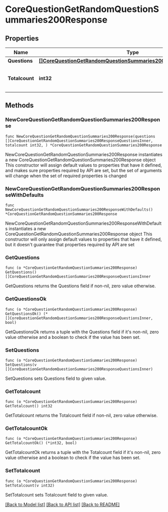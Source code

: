 # CoreQuestionGetRandomQuestionSummaries200Response

## Properties

Name | Type | Description | Notes
------------ | ------------- | ------------- | -------------
**Questions** | [**[]CoreQuestionGetRandomQuestionSummaries200ResponseQuestionsInner**](CoreQuestionGetRandomQuestionSummaries200ResponseQuestionsInner.md) |  | 
**Totalcount** | **int32** | total number of questions in result set | [default to null]

## Methods

### NewCoreQuestionGetRandomQuestionSummaries200Response

`func NewCoreQuestionGetRandomQuestionSummaries200Response(questions []CoreQuestionGetRandomQuestionSummaries200ResponseQuestionsInner, totalcount int32, ) *CoreQuestionGetRandomQuestionSummaries200Response`

NewCoreQuestionGetRandomQuestionSummaries200Response instantiates a new CoreQuestionGetRandomQuestionSummaries200Response object
This constructor will assign default values to properties that have it defined,
and makes sure properties required by API are set, but the set of arguments
will change when the set of required properties is changed

### NewCoreQuestionGetRandomQuestionSummaries200ResponseWithDefaults

`func NewCoreQuestionGetRandomQuestionSummaries200ResponseWithDefaults() *CoreQuestionGetRandomQuestionSummaries200Response`

NewCoreQuestionGetRandomQuestionSummaries200ResponseWithDefaults instantiates a new CoreQuestionGetRandomQuestionSummaries200Response object
This constructor will only assign default values to properties that have it defined,
but it doesn't guarantee that properties required by API are set

### GetQuestions

`func (o *CoreQuestionGetRandomQuestionSummaries200Response) GetQuestions() []CoreQuestionGetRandomQuestionSummaries200ResponseQuestionsInner`

GetQuestions returns the Questions field if non-nil, zero value otherwise.

### GetQuestionsOk

`func (o *CoreQuestionGetRandomQuestionSummaries200Response) GetQuestionsOk() (*[]CoreQuestionGetRandomQuestionSummaries200ResponseQuestionsInner, bool)`

GetQuestionsOk returns a tuple with the Questions field if it's non-nil, zero value otherwise
and a boolean to check if the value has been set.

### SetQuestions

`func (o *CoreQuestionGetRandomQuestionSummaries200Response) SetQuestions(v []CoreQuestionGetRandomQuestionSummaries200ResponseQuestionsInner)`

SetQuestions sets Questions field to given value.


### GetTotalcount

`func (o *CoreQuestionGetRandomQuestionSummaries200Response) GetTotalcount() int32`

GetTotalcount returns the Totalcount field if non-nil, zero value otherwise.

### GetTotalcountOk

`func (o *CoreQuestionGetRandomQuestionSummaries200Response) GetTotalcountOk() (*int32, bool)`

GetTotalcountOk returns a tuple with the Totalcount field if it's non-nil, zero value otherwise
and a boolean to check if the value has been set.

### SetTotalcount

`func (o *CoreQuestionGetRandomQuestionSummaries200Response) SetTotalcount(v int32)`

SetTotalcount sets Totalcount field to given value.



[[Back to Model list]](../README.md#documentation-for-models) [[Back to API list]](../README.md#documentation-for-api-endpoints) [[Back to README]](../README.md)


